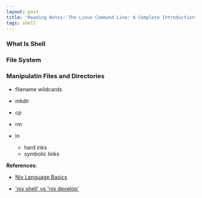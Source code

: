 ```yaml
---
layout: post
title: "Reading Notes: The Linux Command Line: A Complete Introduction"
tags: shell
---
```


### What Is Shell

### File System

### Manipulatin Files and Directories

- filename wildcards

- mkdir 
- cp
- rm
- ln
  - hard inks
  - symbolic links


**References**:

- [Nix Language Basics](https://nix.dev/tutorials/nix-language)

- ['nix shell' vs 'nix develop'](https://www.reddit.com/r/NixOS/comments/r15hx4/nix_shell_vs_nix_develop/)